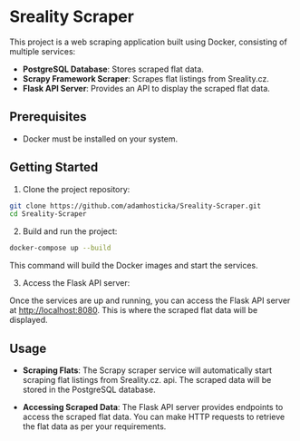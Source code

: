 # Sreality Scraper

This project is a web scraping application built using Docker, consisting of multiple services:

-   **PostgreSQL Database**: Stores scraped flat data.
-   **Scrapy Framework Scraper**: Scrapes flat listings from Sreality.cz.
-   **Flask API Server**: Provides an API to display the scraped flat data.

## Prerequisites

-   Docker must be installed on your system.

## Getting Started

1.  Clone the project repository:

```bash
git clone https://github.com/adamhosticka/Sreality-Scraper.git
cd Sreality-Scraper
```

2.  Build and run the project:

```bash
docker-compose up --build
```

This command will build the Docker images and start the services.

3.  Access the Flask API server:

Once the services are up and running, you can access the Flask API server at [http://localhost:8080](http://localhost:8080/). This is where the scraped flat data will be displayed.


## Usage

-   **Scraping Flats**: The Scrapy scraper service will automatically start scraping flat listings from Sreality.cz. api. The scraped data will be stored in the PostgreSQL database.

-   **Accessing Scraped Data**: The Flask API server provides endpoints to access the scraped flat data. You can make HTTP requests to retrieve the flat data as per your requirements.
